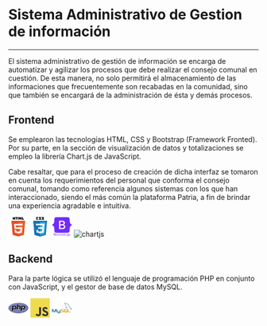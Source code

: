 <h1 align="left">Sistema Administrativo de Gestion de información</h1>
<hr> 

<p align="left"> 
  El sistema administrativo de gestión de información se encarga de automatizar y agilizar 
los procesos que debe realizar el consejo comunal en cuestión. De esta manera, no solo permitirá el 
almacenamiento de las informaciones que frecuentemente son recabadas en la comunidad, sino 
que también se encargará de la administración de ésta y demás procesos.
</p>

<h2 align="left">Frontend </h2>
<p align="left"> 
  Se emplearon las tecnologías HTML, CSS y Bootstrap (Framework Fronted). Por su parte, en la sección 
  de visualización de datos y totalizaciones se empleo la librería Chart.js de JavaScript. 
</p>

<p align="left"> 
  Cabe resaltar, que  para el proceso de creación de dicha interfaz se tomaron en cuenta los requerimientos del 
personal que conforma el consejo comunal, tomando como referencia algunos sistemas con los 
que han interaccionado, siendo el más común la plataforma Patria, a fin de brindar una 
experiencia agradable e intuitiva.
</p>

<p align="left"> 
  <img src="https://raw.githubusercontent.com/devicons/devicon/master/icons/html5/html5-original-wordmark.svg" alt="html5" width = "40" heigth="40"/> 
  <img src="https://raw.githubusercontent.com/devicons/devicon/master/icons/css3/css3-original-wordmark.svg" alt="css3" width = "40" heigth="40"/>
  <img src="https://raw.githubusercontent.com/devicons/devicon/master/icons/bootstrap/bootstrap-plain-wordmark.svg" alt="arranque" width = "40" heigth="40"/>
  <img src="https://www.chartjs.org/media/logo-title.svg" alt="chartjs" width = "40" heigth="40"/>
</p>

<h2 align="left">Backend </h2>
<p align="left"> 
  Para la parte lógica se utilizó el lenguaje de programación PHP en conjunto con JavaScript, y el gestor de base de datos MySQL.
</p>

<p align="left"> 
  <img src="https://raw.githubusercontent.com/devicons/devicon/master/icons/php/php-original.svg" alt="php" width = "40" heigth="40"/>
  <img src="https://raw.githubusercontent.com/devicons/devicon/master/icons/javascript/javascript-original.svg" alt="javascript" width = "40" heigth="40"/> 
  <img src="https://raw.githubusercontent.com/devicons/devicon/master/icons/mysql/mysql-original-wordmark.svg" alt="mysql" width = "40" heigth="40"/>
</p>
<!--
    <img src="https://raw.githubusercontent.com/devicons/devicon/master/icons/html5/html5-original-wordmark.svg" alt="html5" width = "40" heigth="40"/> 
    <img src="https://raw.githubusercontent.com/devicons/devicon/master/icons/css3/css3-original-wordmark.svg" alt="css3" width = "40" heigth="40"/> 
    <img src="https://raw.githubusercontent.com/devicons/devicon/master/icons/javascript/javascript-original.svg" alt="javascript" width = "40" heigth="40"/> 
    <img src="https://raw.githubusercontent.com/devicons/devicon/master/icons/php/php-original.svg" alt="php" width = "40" heigth="40"/> 
    <img src="https://raw.githubusercontent.com/devicons/devicon/master/icons/mysql/mysql-original-wordmark.svg" alt="mysql" width = "40" heigth="40"/> 
    <img src="https://raw.githubusercontent.com/devicons/devicon/master/icons/bootstrap/bootstrap-plain-wordmark.svg" alt="arranque" width = "40" heigth="40"/> 
    <img src="https://www.chartjs.org/media/logo-title.svg" alt="chartjs" width = "40" heigth="40"/> 
-->

